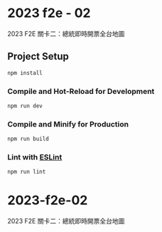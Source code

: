 # 2023 f2e - 02
2023 F2E 關卡二：總統即時開票全台地圖

## Project Setup

```sh
npm install
```

### Compile and Hot-Reload for Development

```sh
npm run dev
```

### Compile and Minify for Production

```sh
npm run build
```

### Lint with [ESLint](https://eslint.org/)

```sh
npm run lint
```
# 2023-f2e-02
2023 F2E 關卡二：總統即時開票全台地圖
